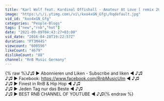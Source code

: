 ```yaml
---
title: "Karl Wolf feat. Kardinal Offishall - Amateur At Love [ remix 2017 ]"
image: "https:\/\/i.ytimg.com\/vi\/kxo4xGN_Gfg\/hqdefault.jpg"
vid_id: "kxo4xGN_Gfg"
categories: "People-Blogs"
tags: ["new","rnb","hot"]
date: "2021-09-09T04:43:27+03:00"
vid_date: "2016-04-28T19:22:57Z"
duration: "PT3M44S"
viewcount: "600596"
likeCount: "4679"
dislikeCount: "88"
channel: "RnB Music Germany"
---
```

{% raw %}♪♫ ► Abonnieren und Liken - Subscribe and liken ◄ ♪♫<br />♪♫ ► Facebook: <a rel="nofollow" target="blank" href="https://www.facebook.com/RnbMusicUlm">https://www.facebook.com/RnbMusicUlm</a> ◄ ♪♫<br />♪♫ ► Finest in RnB &amp; Hip Hop ◄ ♪♫<br />♪♫ ► Jeden Tag nur das Beste ◄ ♪♫<br />♪♫ ► BEST RNB CHANNEL OF YOUTUBE ◄ ♪♫{% endraw %}
